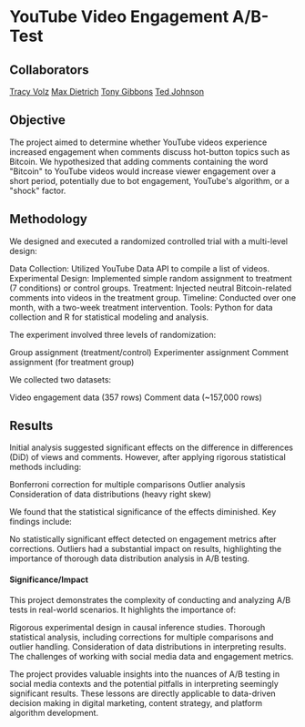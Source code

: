 # YouTube Video Engagement A/B-Test

## Collaborators
[Tracy Volz]()
[Max Dietrich]()
[Tony Gibbons]()
[Ted Johnson]()

## Objective
The project aimed to determine whether YouTube videos experience increased engagement when comments discuss hot-button topics such as Bitcoin. We hypothesized that adding comments containing the word "Bitcoin" to YouTube videos would increase viewer engagement over a short period, potentially due to bot engagement, YouTube's algorithm, or a "shock" factor.

## Methodology
We designed and executed a randomized controlled trial with a multi-level design:

Data Collection: Utilized YouTube Data API to compile a list of videos.
Experimental Design: Implemented simple random assignment to treatment (7 conditions) or control groups.
Treatment: Injected neutral Bitcoin-related comments into videos in the treatment group.
Timeline: Conducted over one month, with a two-week treatment intervention.
Tools: Python for data collection and R for statistical modeling and analysis.

The experiment involved three levels of randomization:

Group assignment (treatment/control)
Experimenter assignment
Comment assignment (for treatment group)

We collected two datasets:

Video engagement data (357 rows)
Comment data (~157,000 rows)

## Results
Initial analysis suggested significant effects on the difference in differences (DiD) of views and comments. However, after applying rigorous statistical methods including:

Bonferroni correction for multiple comparisons
Outlier analysis
Consideration of data distributions (heavy right skew)

We found that the statistical significance of the effects diminished. Key findings include:

No statistically significant effect detected on engagement metrics after corrections.
Outliers had a substantial impact on results, highlighting the importance of thorough data distribution analysis in A/B testing.

#### Significance/Impact
This project demonstrates the complexity of conducting and analyzing A/B tests in real-world scenarios. It highlights the importance of:

Rigorous experimental design in causal inference studies.
Thorough statistical analysis, including corrections for multiple comparisons and outlier handling.
Consideration of data distributions in interpreting results.
The challenges of working with social media data and engagement metrics.

The project provides valuable insights into the nuances of A/B testing in social media contexts and the potential pitfalls in interpreting seemingly significant results. These lessons are directly applicable to data-driven decision making in digital marketing, content strategy, and platform algorithm development.
